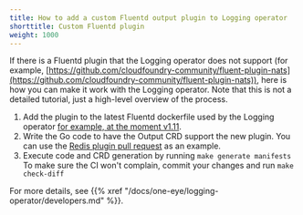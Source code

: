 ```yaml
---
title: How to add a custom Fluentd output plugin to Logging operator
shorttitle: Custom Fluentd plugin
weight: 1000
---
```


If there is a Fluentd plugin that the Logging operator does not support (for example, [https://github.com/cloudfoundry-community/fluent-plugin-nats](https://github.com/cloudfoundry-community/fluent-plugin-nats)), here is how you can make it work with the Logging operator. Note that this is not a detailed tutorial, just a high-level overview of the process.

1. Add the plugin to the latest Fluentd dockerfile used by the Logging operator [for example, at the moment v1.11](https://github.com/banzaicloud/logging-operator/blob/master/fluentd-image/v1.11/Dockerfile).
1. Write the Go code to have the Output CRD support the new plugin. You can use the [Redis plugin pull request](https://github.com/banzaicloud/logging-operator/pull/549/files) as an example.
1. Execute code and CRD generation by running `make generate manifests`
    To make sure the CI won't complain, commit your changes and run `make check-diff`

For more details, see {{% xref "/docs/one-eye/logging-operator/developers.md" %}}.
